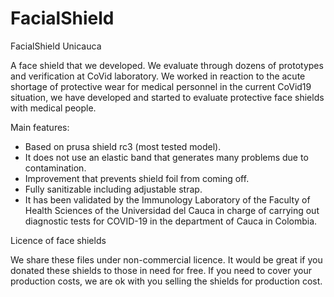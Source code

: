 # FacialShield
FacialShield Unicauca 

A face shield that we developed. We evaluate through dozens of prototypes and  verification at CoVid laboratory.
We worked in reaction to the acute shortage of protective wear for medical personnel in the current CoVid19 situation, we have developed and started to evaluate protective face shields with medical people.

Main features:

- Based on prusa shield rc3 (most tested model).
- It does not use an elastic band that generates many problems due to contamination.
- Improvement that prevents shield foil from coming off.
- Fully sanitizable including adjustable strap.
- It has been validated by the Immunology Laboratory of the Faculty of Health Sciences of the Universidad del Cauca in charge of carrying out diagnostic tests for COVID-19 in the department of Cauca in Colombia.

Licence  of face shields

We share these files under non-commercial licence. It would be great if you donated these shields to those in need for free. If you need to cover your production costs, we are ok with you selling the shields for production cost. 
